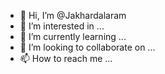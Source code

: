 - 👋 Hi, I’m @Jakhardalaram
- 👀 I’m interested in ...
- 🌱 I’m currently learning ...
- 💞️ I’m looking to collaborate on ...
- 📫 How to reach me ...

<!---
Jakhardalaram/Jakhardalaram is a ✨ special ✨ repository because its `README.md` (this file) appears on your GitHub profile.
You can click the Preview link to take a look at your changes.
--->
